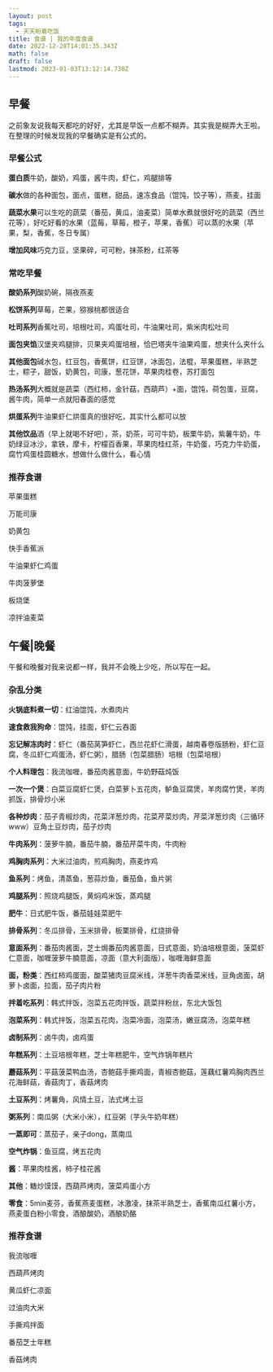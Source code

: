 ```yaml
---
layout: post
tags:
  - 天天盼着吃饭
title: 食谱 | 我的年度食谱
date: 2022-12-28T14:01:35.343Z
math: false
draft: false
lastmod: 2023-01-03T13:12:14.730Z
---
```

## 早餐

之前象友说我每天都吃的好好，尤其是早饭一点都不糊弄。其实我是糊弄大王啦。在整理的时候发现我的早餐确实是有公式的。

### 早餐公式

**蛋白质**牛奶，酸奶，鸡蛋，酱牛肉，虾仁，鸡腿排等

**碳水**做的各种面包，面点，蛋糕，甜品，速冻食品（馄饨，饺子等），燕麦，挂面

**蔬菜水果**可以生吃的蔬菜（番茄，黄瓜，油麦菜）简单水煮就很好吃的蔬菜（西兰花等），好吃好看的水果（蓝莓，草莓，橙子，苹果，香蕉）可以蒸的水果（苹果，梨，香蕉，冬日专属）

**增加风味**巧克力豆，坚果碎，可可粉，抹茶粉，红茶等

### 常吃早餐

**酸奶系列**酸奶碗，隔夜燕麦

**松饼系列**草莓，芒果，猕猴桃都很适合

**吐司系列**香蕉吐司，培根吐司，鸡蛋吐司，牛油果吐司，紫米肉松吐司

**面包夹馅**汉堡夹鸡腿排，贝果夹鸡蛋培根，恰巴塔夹牛油果鸡蛋，想夹什么夹什么

**其他面包**碱水包，红豆包，香蕉饼，红豆饼，冰面包，法棍，苹果蛋糕，半熟芝士，粽子，甜饭，奶黄包，司康，葱花饼，苹果肉桂卷，苏打面包

**热汤系列**大概就是蔬菜（西红柿，金针菇，西葫芦）+面，馄饨，荷包蛋，豆腐，酱牛肉，简单一点就阳春面的感觉

**烘蛋系列**牛油果虾仁烘蛋真的很好吃，其实什么都可以放

**其他饮品**酒（早上就喝不好吧），茶，奶茶，可可牛奶，板栗牛奶，紫薯牛奶，牛奶绿豆冰沙，拿铁，摩卡，柠檬百香果，苹果肉桂红茶，牛奶蛋，巧克力牛奶蛋，腐竹鸡蛋桂圆糖水，想做什么做什么，看心情

### 推荐食谱

苹果蛋糕

万能司康

奶黄包

快手香蕉派

牛油果虾仁鸡蛋

牛肉菠萝堡

板烧堡

凉拌油麦菜

## 午餐|晚餐

午餐和晚餐对我来说都一样，我并不会晚上少吃，所以写在一起。

### 杂乱分类

**火锅底料煮一切**：红油馄饨，水煮肉片

**速食救我狗命**：馄饨，挂面，虾仁云吞面

**忘记解冻肉时**：虾仁（番茄莴笋虾仁，西兰花虾仁滑蛋，越南春卷版肠粉，虾仁豆腐，冬瓜虾仁鸡蛋汤，虾仁粥），腊肠（包菜腊肠）培根（包菜培根）

**个人料理包**：我流咖喱，番茄肉酱意面，牛奶野菇炖饭

**一次一个煲**：白菜豆腐虾仁煲，白菜萝卜五花肉，鲈鱼豆腐煲，羊肉腐竹煲，羊肉抓饭，排骨炒小米

**各种炒肉**：茄子青椒炒肉，花菜洋葱炒肉，花菜芹菜炒肉，芹菜洋葱炒肉（三循环www）豆角土豆炒肉，茄子炒肉

**牛肉系列**：菠萝牛腩，番茄牛腩，番茄芹菜牛肉，牛肉粉

**鸡胸肉系列**：大米过油肉，煎鸡胸肉，燕麦炸鸡

**鱼系列**：烤鱼，清蒸鱼，葱蒜炒鱼，番茄鱼，鱼片粥

**鸡腿系列**：照烧鸡腿饭，黄焖鸡米饭，蒸鸡腿

**肥牛**：日式肥牛饭，番茄娃娃菜肥牛

**排骨系列**：冬瓜排骨，玉米排骨，板栗排骨，红烧排骨

**意面系列**：番茄肉酱面，芝士焗番茄肉酱意面，日式意面，奶油培根意面，菠菜虾仁意面，咖喱菠萝牛腩意面，凉面（意大利面版），咖喱海鲜意面

**面，粉类**：西红柿鸡蛋面，酸菜猪肉豆腐米线，洋葱牛肉香菜米线，豆角卤面，胡萝卜卤面，拉面，茄子肉片粉

**拌着吃系列**：韩式拌饭，泡菜五花肉拌饭，蔬菜拌粉丝，东北大饭包

**泡菜系列**：韩式拌饭，泡菜五花肉，泡菜冷面，泡菜汤，嫩豆腐汤，泡菜年糕

**卤制系列**：卤牛肉，卤鸡蛋

**年糕系列**：土豆培根年糕，芝士年糕肥牛，空气炸锅年糕片

**蘑菇系列**：平菇菠菜鸭血汤，杏鲍菇手撕鸡面，青椒杏鲍菇，莲藕红薯鸡胸肉西兰花海鲜菇，香菇肉丁，香菇烤肉

**土豆系列**：烤薯角，风情土豆，法式烤土豆

**粥系列**：南瓜粥（大米小米），红豆粥（芋头牛奶年糕）

**一蒸即可**：蒸茄子，亲子dong，蒸南瓜

**空气炸锅**：鱼豆腐，烤五花肉

**酱**：苹果肉桂酱，柿子桂花酱

**其他**：糖炒馍馍，西葫芦烤肉，菠菜鸡蛋小方

**零食**：5min麦芬，香蕉燕麦蛋糕，冰激凌，抹茶半熟芝士，香蕉南瓜红薯小方，燕麦蛋白粉小零食，酒酿酸奶，酒酿奶酪

### 推荐食谱

我流咖喱

西葫芦烤肉

黄瓜虾仁凉面

过油肉大米

手撕鸡拌面

番茄芝士年糕

香菇烤肉


